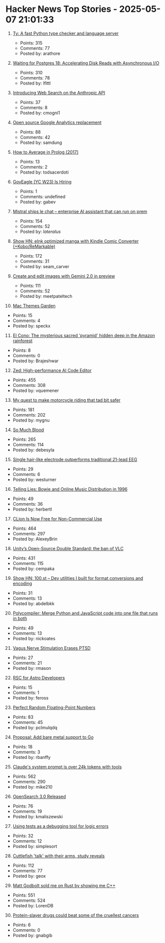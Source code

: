 # Hacker News Top Stories - 2025-05-07 21:01:33

1. [Ty: A fast Python type checker and language server](https://github.com/astral-sh/ty)
   - Points: 315
   - Comments: 77
   - Posted by: arathore

2. [Waiting for Postgres 18: Accelerating Disk Reads with Asynchronous I/O](https://pganalyze.com/blog/postgres-18-async-io)
   - Points: 310
   - Comments: 78
   - Posted by: lfittl

3. [Introducing Web Search on the Anthropic API](https://www.anthropic.com/news/web-search-api)
   - Points: 37
   - Comments: 8
   - Posted by: cmogni1

4. [Open source Google Analytics replacement](https://github.com/rybbit-io/rybbit)
   - Points: 88
   - Comments: 42
   - Posted by: samdung

5. [How to Average in Prolog (2017)](https://storytotell.org/how-to-average-in-prolog)
   - Points: 13
   - Comments: 2
   - Posted by: todsacerdoti

6. [GovEagle (YC W23) Is Hiring](https://www.ycombinator.com/companies/goveagle/jobs/ogNRCkd-platform-engineering-contractor-short-term)
   - Points: 1
   - Comments: undefined
   - Posted by: gabev

7. [Mistral ships le chat – enterprise AI assistant that can run on prem](https://mistral.ai/news/le-chat-enterprise)
   - Points: 154
   - Comments: 52
   - Posted by: _lateralus_

8. [Show HN: eInk optimized manga with Kindle Comic Converter (+Kobo/ReMarkable)](https://github.com/ciromattia/kcc)
   - Points: 172
   - Comments: 31
   - Posted by: seam_carver

9. [Create and edit images with Gemini 2.0 in preview](https://developers.googleblog.com/en/generate-images-gemini-2-0-flash-preview/)
   - Points: 111
   - Comments: 52
   - Posted by: meetpateltech

10. [Mac Themes Garden](https://damien.zone/introducing-mac-themes-garden/)
   - Points: 15
   - Comments: 4
   - Posted by: speckx

11. [El Cono: The mysterious sacred 'pyramid' hidden deep in the Amazon rainforest](https://www.livescience.com/planet-earth/geology/el-cono-the-mysterious-sacred-pyramid-hidden-deep-in-the-amazon-rainforest)
   - Points: 8
   - Comments: 0
   - Posted by: Brajeshwar

12. [Zed: High-performance AI Code Editor](https://zed.dev/blog/fastest-ai-code-editor)
   - Points: 455
   - Comments: 308
   - Posted by: vquemener

13. [My quest to make motorcycle riding that tad bit safer](https://gill.net.in/posts/my-quest-to-make-motorcycle-riding-safer/)
   - Points: 181
   - Comments: 202
   - Posted by: mygnu

14. [So Much Blood](https://dynomight.net/blood/)
   - Points: 265
   - Comments: 114
   - Posted by: debesyla

15. [Single hair-like electrode outperforms traditional 21-lead EEG](https://newatlas.com/medical-devices/3d-printed-hairlike-eeg-electrode/)
   - Points: 29
   - Comments: 6
   - Posted by: westurner

16. [Telling Lies: Bowie and Online Music Distribution in 1996](https://cybercultural.com/p/online-music-distribution-1996/)
   - Points: 49
   - Comments: 36
   - Posted by: herbertl

17. [CLion Is Now Free for Non-Commercial Use](https://blog.jetbrains.com/clion/2025/05/clion-is-now-free-for-non-commercial-use/)
   - Points: 464
   - Comments: 297
   - Posted by: AlexeyBrin

18. [Unity’s Open-Source Double Standard: the ban of VLC](https://mfkl.github.io/2024/01/10/unity-double-oss-standards.html)
   - Points: 431
   - Comments: 115
   - Posted by: cempaka

19. [Show HN: 100.st – Dev utilities I built for format conversions and encoding](https://100.st)
   - Points: 31
   - Comments: 13
   - Posted by: abdelbkk

20. [Polycompiler: Merge Python and JavaScript code into one file that runs in both](https://github.com/EvanZhouDev/polycompiler)
   - Points: 49
   - Comments: 13
   - Posted by: nickoates

21. [Vagus Nerve Stimulation Erases PTSD](https://neurosciencenews.com/vagus-nerve-stimulation-ptsd-28818/)
   - Points: 27
   - Comments: 21
   - Posted by: rmason

22. [RSC for Astro Developers](https://overreacted.io/rsc-for-astro-developers/)
   - Points: 15
   - Comments: 1
   - Posted by: feross

23. [Perfect Random Floating-Point Numbers](https://specbranch.com/posts/fp-rand/)
   - Points: 83
   - Comments: 45
   - Posted by: pclmulqdq

24. [Proposal: Add bare metal support to Go](https://github.com/golang/go/issues/73608)
   - Points: 18
   - Comments: 3
   - Posted by: rbanffy

25. [Claude's system prompt is over 24k tokens with tools](https://github.com/asgeirtj/system_prompts_leaks/blob/main/claude.txt)
   - Points: 562
   - Comments: 290
   - Posted by: mike210

26. [OpenSearch 3.0 Released](https://opensearch.org/blog/opensearch-3-0-enhances-vector-database-performance/)
   - Points: 76
   - Comments: 19
   - Posted by: kmaliszewski

27. [Using tests as a debugging tool for logic errors](https://www.qodo.ai/blog/java-unit-testing-how-to-use-tests-as-a-debugging-tool-for-logic-errors/)
   - Points: 32
   - Comments: 12
   - Posted by: simplesort

28. [Cuttlefish 'talk' with their arms, study reveals](https://scienceblog.com/wildscience/2025/05/06/cuttlefish-talk-with-their-arms-study-reveals/)
   - Points: 112
   - Comments: 77
   - Posted by: geox

29. [Matt Godbolt sold me on Rust by showing me C++](https://www.collabora.com/news-and-blog/blog/2025/05/06/matt-godbolt-sold-me-on-rust-by-showing-me-c-plus-plus/)
   - Points: 551
   - Comments: 524
   - Posted by: LorenDB

30. [Protein-slayer drugs could beat some of the cruellest cancers](https://www.nature.com/articles/d41586-025-01350-2)
   - Points: 6
   - Comments: 0
   - Posted by: gnabgib

